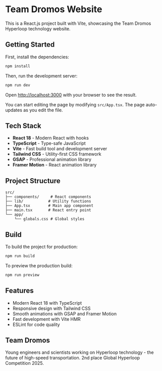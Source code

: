 # Team Dromos Website

This is a React.js project built with Vite, showcasing the Team Dromos Hyperloop technology website.

## Getting Started

First, install the dependencies:

```bash
npm install
```

Then, run the development server:

```bash
npm run dev
```

Open [http://localhost:3000](http://localhost:3000) with your browser to see the result.

You can start editing the page by modifying `src/App.tsx`. The page auto-updates as you edit the file.

## Tech Stack

- **React 18** - Modern React with hooks
- **TypeScript** - Type-safe JavaScript
- **Vite** - Fast build tool and development server
- **Tailwind CSS** - Utility-first CSS framework
- **GSAP** - Professional animation library
- **Framer Motion** - React animation library

## Project Structure

```
src/
├── components/     # React components
├── lib/           # Utility functions
├── App.tsx        # Main app component
├── main.tsx       # React entry point
└── app/
    └── globals.css # Global styles
```

## Build

To build the project for production:

```bash
npm run build
```

To preview the production build:

```bash
npm run preview
```

## Features

- Modern React 18 with TypeScript
- Responsive design with Tailwind CSS
- Smooth animations with GSAP and Framer Motion
- Fast development with Vite HMR
- ESLint for code quality

## Team Dromos

Young engineers and scientists working on Hyperloop technology - the future of high-speed transportation. 2nd place Global Hyperloop Competition 2025.